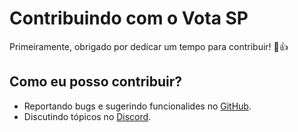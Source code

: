 # Contribuindo com o Vota SP

Primeiramente, obrigado por dedicar um tempo para contribuir! :tada::+1:

## Como eu posso contribuir?

* Reportando bugs e sugerindo funcionalides no [GitHub](https://github.com/Minhacps/votasp/projects).
* Discutindo tópicos no [Discord](https://discord.gg/GFBTFC4).
